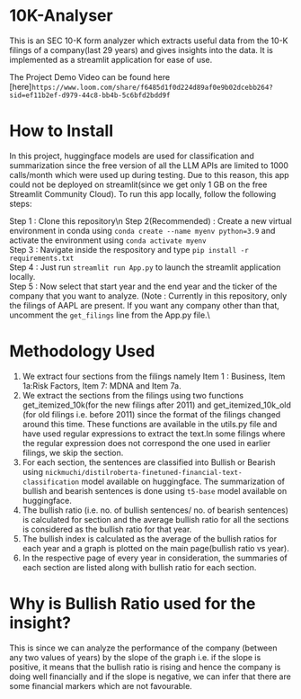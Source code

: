 # 10K-Analyser
 
This is an SEC 10-K form analyzer which extracts useful data from the 10-K filings of a company(last 29 years) and gives insights into the data. It is implemented as a streamlit application for ease of use.

The Project Demo Video can be found here [here]`https://www.loom.com/share/f6485d1f0d224d89af0e9b02dcebb264?sid=ef11b2ef-d979-44c8-bb4b-5c6bfd2bdd9f`

# How to Install

In this project, huggingface models are used for classification and summarization since the free version of all the LLM APIs are limited to 1000 calls/month which were used up during testing. Due to this reason, this app could not be deployed on streamlit(since we get only 1 GB on the free Streamlit Community Cloud).
To run this app locally, follow the following steps:

Step 1 : Clone this repository\n
Step 2(Recommended) : Create a new virtual environment in conda using `conda create --name myenv python=3.9` and activate the environment using `conda activate myenv`\
Step 3 : Navigate inside the respository and type `pip install -r requirements.txt`\
Step 4 : Just run `streamlit run App.py` to launch the streamlit application locally.\
Step 5 : Now select that start year and the end year and the ticker of the company that you want to analyze. 
        (Note : Currently in this repository, only the filings of AAPL are present. If you want any company other than that, uncomment the `get_filings` line from the App.py file.\

# Methodology Used

1. We extract four sections from the filings namely Item 1 : Business, Item 1a:Risk Factors, Item 7: MDNA and Item 7a.
2. We extract the sections from the filings using two functions get_itemized_10k(for the new filings after 2011) and get_itemized_10k_old (for old filings i.e. before 2011) since the format of the filings changed around this time. These functions are available in the utils.py file and have used regular expressions to extract the text.In some filings where the regular expression does not correspond the one used in earlier filings, we skip the section.
3. For each section, the sentences are classified into Bullish or Bearish using `nickmuchi/distilroberta-finetuned-financial-text-classification` model available on huggingface. The summarization of bullish and bearish sentences is done using `t5-base` model available on huggingface.
4. The bullish ratio (i.e. no. of bullish sentences/ no. of bearish sentences) is calculated for section and the average bullish ratio for all the sections is considered as the bullish ratio for that year.
5. The bullish index is calculated as the average of the bullish ratios for each year and a graph is plotted on the main page(bullish ratio vs year).
6. In the respective page of every year in consideration, the summaries of each section are listed along with bullish ratio for each section.

# Why is Bullish Ratio used for the insight?
This is since we can analyze the performance of the company (between any two values of years) by the slope of the graph i.e. if the slope is positive, it means that the bullish ratio is rising and hence the company is doing well financially and if the slope is negative, we can infer that there are some financial markers which are not favourable.

